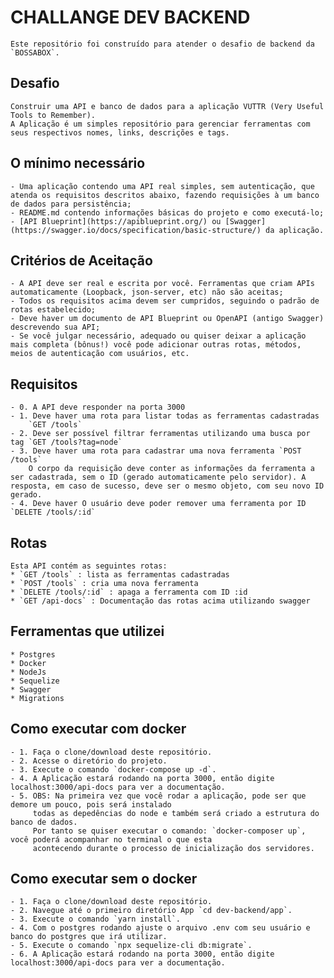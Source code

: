 # CHALLANGE DEV BACKEND
    Este repositório foi construído para atender o desafio de backend da `BOSSABOX`.

## Desafio
    Construir uma API e banco de dados para a aplicação VUTTR (Very Useful Tools to Remember).
    A Aplicação é um simples repositório para gerenciar ferramentas com seus respectivos nomes, links, descrições e tags.

## O mínimo necessário

    - Uma aplicação contendo uma API real simples, sem autenticação, que atenda os requisitos descritos abaixo, fazendo requisições à um banco de dados para persistência;
    - README.md contendo informações básicas do projeto e como executá-lo;
    - [API Blueprint](https://apiblueprint.org/) ou [Swagger](https://swagger.io/docs/specification/basic-structure/) da aplicação.

## Critérios de Aceitação

    - A API deve ser real e escrita por você. Ferramentas que criam APIs automaticamente (Loopback, json-server, etc) não são aceitas;
    - Todos os requisitos acima devem ser cumpridos, seguindo o padrão de rotas estabelecido;
    - Deve haver um documento de API Blueprint ou OpenAPI (antigo Swagger) descrevendo sua API;
    - Se você julgar necessário, adequado ou quiser deixar a aplicação mais completa (bônus!) você pode adicionar outras rotas, métodos, meios de autenticação com usuários, etc.

## Requisitos

    - 0. A API deve responder na porta 3000
    - 1. Deve haver uma rota para listar todas as ferramentas cadastradas 
        `GET /tools`
    - 2. Deve ser possível filtrar ferramentas utilizando uma busca por tag `GET /tools?tag=node`
    - 3. Deve haver uma rota para cadastrar uma nova ferramenta `POST /tools`  
        O corpo da requisição deve conter as informações da ferramenta a ser cadastrada, sem o ID (gerado automaticamente pelo servidor). A resposta, em caso de sucesso, deve ser o mesmo objeto, com seu novo ID gerado.    
    - 4. Deve haver O usuário deve poder remover uma ferramenta por ID `DELETE /tools/:id` 

## Rotas

    Esta API contém as seguintes rotas:
    * `GET /tools` : lista as ferramentas cadastradas
    * `POST /tools` : cria uma nova ferramenta
    * `DELETE /tools/:id` : apaga a ferramenta com ID :id
    * `GET /api-docs` : Documentação das rotas acima utilizando swagger

## Ferramentas que utilizei

    * Postgres
    * Docker    
    * NodeJs
    * Sequelize
    * Swagger
    * Migrations

## Como executar com docker

    - 1. Faça o clone/download deste repositório.
    - 2. Acesse o diretório do projeto.
    - 3. Execute o comando `docker-compose up -d`.
    - 4. A Aplicação estará rodando na porta 3000, então digite localhost:3000/api-docs para ver a documentação.
    - 5. OBS: Na primeira vez que você rodar a aplicação, pode ser que demore um pouco, pois será instalado 
         todas as depedências do node e também será criado a estrutura do banco de dados.
         Por tanto se quiser executar o comando: `docker-composer up`, você poderá acompanhar no terminal o que esta
         acontecendo durante o processo de inicialização dos servidores.

## Como executar sem o docker

    - 1. Faça o clone/download deste repositório.
    - 2. Navegue até o primeiro diretório App `cd dev-backend/app`.
    - 3. Execute o comando `yarn install`.
    - 4. Com o postgres rodando ajuste o arquivo .env com seu usuário e banco do postgres que irá utilizar.
    - 5. Execute o comando `npx sequelize-cli db:migrate`.
    - 6. A Aplicação estará rodando na porta 3000, então digite localhost:3000/api-docs para ver a documentação.
